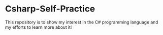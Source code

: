 # Csharp-Self-Practice
This repository is to show my interest in the C# programming language and my efforts to learn more about it!
